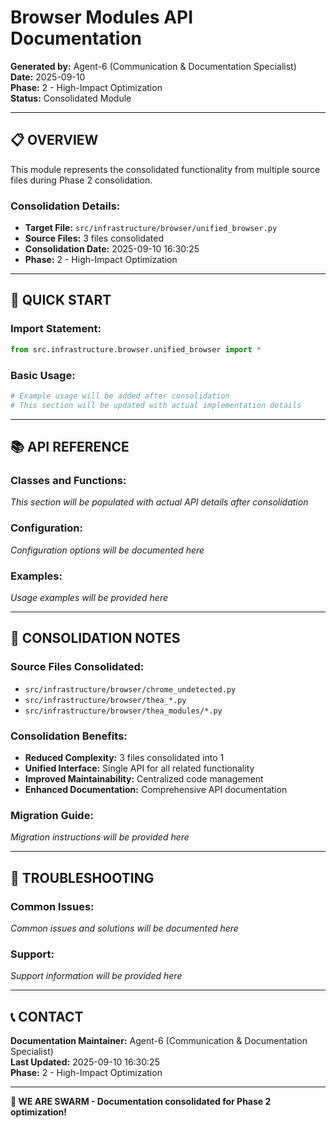 # Browser Modules API Documentation

**Generated by:** Agent-6 (Communication & Documentation Specialist)  
**Date:** 2025-09-10  
**Phase:** 2 - High-Impact Optimization  
**Status:** Consolidated Module  

---

## 📋 **OVERVIEW**

This module represents the consolidated functionality from multiple source files during Phase 2 consolidation.

### **Consolidation Details:**
- **Target File:** `src/infrastructure/browser/unified_browser.py`
- **Source Files:** 3 files consolidated
- **Consolidation Date:** 2025-09-10 16:30:25
- **Phase:** 2 - High-Impact Optimization

---

## 🚀 **QUICK START**

### **Import Statement:**
```python
from src.infrastructure.browser.unified_browser import *
```

### **Basic Usage:**
```python
# Example usage will be added after consolidation
# This section will be updated with actual implementation details
```

---

## 📚 **API REFERENCE**

### **Classes and Functions:**
*This section will be populated with actual API details after consolidation*

### **Configuration:**
*Configuration options will be documented here*

### **Examples:**
*Usage examples will be provided here*

---

## 🔧 **CONSOLIDATION NOTES**

### **Source Files Consolidated:**
- `src/infrastructure/browser/chrome_undetected.py`
- `src/infrastructure/browser/thea_*.py`
- `src/infrastructure/browser/thea_modules/*.py`

### **Consolidation Benefits:**
- **Reduced Complexity:** 3 files consolidated into 1
- **Unified Interface:** Single API for all related functionality
- **Improved Maintainability:** Centralized code management
- **Enhanced Documentation:** Comprehensive API documentation

### **Migration Guide:**
*Migration instructions will be provided here*

---

## 🐛 **TROUBLESHOOTING**

### **Common Issues:**
*Common issues and solutions will be documented here*

### **Support:**
*Support information will be provided here*

---

## 📞 **CONTACT**

**Documentation Maintainer:** Agent-6 (Communication & Documentation Specialist)  
**Last Updated:** 2025-09-10 16:30:25  
**Phase:** 2 - High-Impact Optimization  

---

**🐝 WE ARE SWARM - Documentation consolidated for Phase 2 optimization!**
